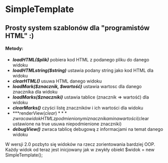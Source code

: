 # SimpleTemplate
## Prosty system szablonów dla "programistów HTML" :)

#### Metody:
 * ***loadHTML($plik)*** pobiera kod HTML z podanego pliku do danego widoku
 * ***loadHTMLstring($string)*** ustawia podany string jako kod HTML dla widoku
 * ***clearHTML()*** usuwa HTML danego widoku
 * ***loadMark($znacznik, $wartość)*** ustawia wartosc dla danego znacznika dla widoku
 * ***loadMarks($znaczniki)*** ustawia tablice (znacznik => wartość) dla widoku
 * ***clearMarks()*** czyści listę znaczników i ich wartości dla widoku
 * ***renderView($clear)*** zwraca widok HTML z podmienionymi znacznikami na wartości ($clear ustawione na true usuwa niepodmienione znaczniki)
 * ***debugView()*** zwraca tablicę debugową z informacjami na temat danego widoku
 
W wersji 2.0 pozbyto się widoków na rzecz zorientowania bardziej OOP.
Każdy widok od teraz jest inicjowany jak w zwykły obiekt $widok = new SimpleTemplate();